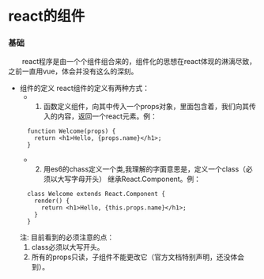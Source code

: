 # react的组件

### 基础
　　react程序是由一个个组件组合来的，组件化的思想在react体现的淋漓尽致，之前一直用vue，体会并没有这么的深刻。
* 组件的定义
  react组件的定义有两种方式：
    - 1. 函数定义组件，向其中传入一个props对象，里面包含着，我们向其传入的内容，返回一个react元素。例：
    ```
      function Welcome(props) {
        return <h1>Hello, {props.name}</h1>;
      }
    ```
    - 2. 用es6的chass定义一个类,我理解的字面意思是，定义一个class（必须以大写字母开头） 继承React.Component。例：
    ```
      class Welcome extends React.Component {
        render() {
          return <h1>Hello, {this.props.name}</h1>;
        }
      }
    ``` 
    注: 目前看到的必须注意的点：
    1. class必须以大写开头。
    2. 所有的props只读，子组件不能更改它（官方文档特别声明，还没体会到）。  